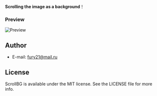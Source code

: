 **Scrolling the image as a background**！

### Preview
![Preview](./images/exmaple.gif)

## Author
- E-mail:  fury21@mail.ru

## License
ScrollBG is available under the MIT license. See the LICENSE file for more info.